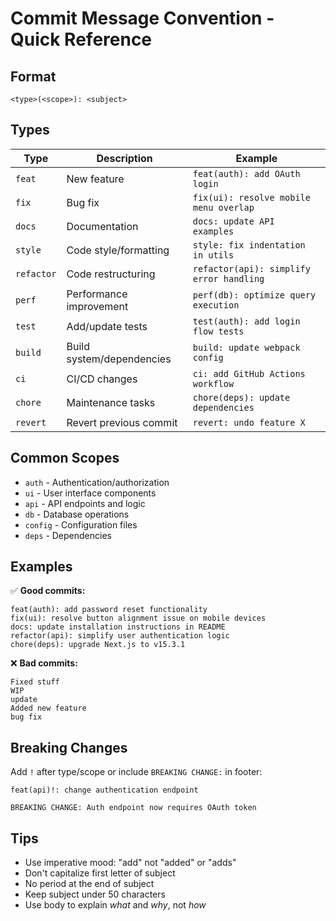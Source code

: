 # Commit Message Convention - Quick Reference

## Format
```
<type>(<scope>): <subject>
```

## Types
| Type | Description | Example |
|------|-------------|---------|
| `feat` | New feature | `feat(auth): add OAuth login` |
| `fix` | Bug fix | `fix(ui): resolve mobile menu overlap` |
| `docs` | Documentation | `docs: update API examples` |
| `style` | Code style/formatting | `style: fix indentation in utils` |
| `refactor` | Code restructuring | `refactor(api): simplify error handling` |
| `perf` | Performance improvement | `perf(db): optimize query execution` |
| `test` | Add/update tests | `test(auth): add login flow tests` |
| `build` | Build system/dependencies | `build: update webpack config` |
| `ci` | CI/CD changes | `ci: add GitHub Actions workflow` |
| `chore` | Maintenance tasks | `chore(deps): update dependencies` |
| `revert` | Revert previous commit | `revert: undo feature X` |

## Common Scopes
- `auth` - Authentication/authorization
- `ui` - User interface components
- `api` - API endpoints and logic
- `db` - Database operations
- `config` - Configuration files
- `deps` - Dependencies

## Examples

✅ **Good commits:**
```
feat(auth): add password reset functionality
fix(ui): resolve button alignment issue on mobile devices
docs: update installation instructions in README
refactor(api): simplify user authentication logic
chore(deps): upgrade Next.js to v15.3.1
```

❌ **Bad commits:**
```
Fixed stuff
WIP
update
Added new feature
bug fix
```

## Breaking Changes
Add `!` after type/scope or include `BREAKING CHANGE:` in footer:
```
feat(api)!: change authentication endpoint

BREAKING CHANGE: Auth endpoint now requires OAuth token
```

## Tips
- Use imperative mood: "add" not "added" or "adds"
- Don't capitalize first letter of subject
- No period at the end of subject
- Keep subject under 50 characters
- Use body to explain *what* and *why*, not *how*

